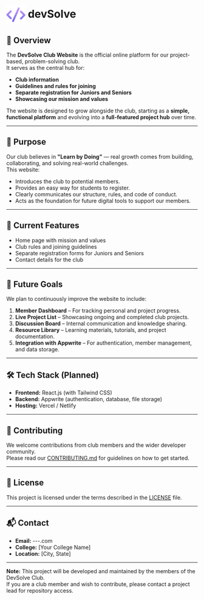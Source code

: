 <h1>
  <img src="src/assets/logo.png" alt="Logo" width="50" style="vertical-align: middle;"> devSolve
</h1>


## 📌 Overview
The **DevSolve Club Website** is the official online platform for our project-based, problem-solving club.  
It serves as the central hub for:
- **Club information**
- **Guidelines and rules for joining**
- **Separate registration for Juniors and Seniors**
- **Showcasing our mission and values**

The website is designed to grow alongside the club, starting as a **simple, functional platform** and evolving into a **full-featured project hub** over time.

---

## 🎯 Purpose
Our club believes in **"Learn by Doing"** — real growth comes from building, collaborating, and solving real-world challenges.  
This website:
- Introduces the club to potential members.
- Provides an easy way for students to register.
- Clearly communicates our structure, rules, and code of conduct.
- Acts as the foundation for future digital tools to support our members.

---

## 🚀 Current Features
- Home page with mission and values
- Club rules and joining guidelines
- Separate registration forms for Juniors and Seniors
- Contact details for the club

---

## 🔮 Future Goals
We plan to continuously improve the website to include:
1. **Member Dashboard** – For tracking personal and project progress.
2. **Live Project List** – Showcasing ongoing and completed club projects.
3. **Discussion Board** – Internal communication and knowledge sharing.
4. **Resource Library** – Learning materials, tutorials, and project documentation.
5. **Integration with Appwrite** – For authentication, member management, and data storage.

---

## 🛠 Tech Stack (Planned)
- **Frontend:** React.js (with Tailwind CSS)
- **Backend:** Appwrite (authentication, database, file storage)
- **Hosting:** Vercel / Netlify

---

## 🤝 Contributing
We welcome contributions from club members and the wider developer community.  
Please read our [CONTRIBUTING.md](CONTRIBUTING.md) for guidelines on how to get started.

---

## 📄 License
This project is licensed under the terms described in the [LICENSE](LICENSE) file.

---

## 📬 Contact
- **Email:** ---.com
- **College:** [Your College Name]
- **Location:** [City, State]

---

**Note:** This project will be developed and maintained by the members of the DevSolve Club.  
If you are a club member and wish to contribute, please contact a project lead for repository access.
